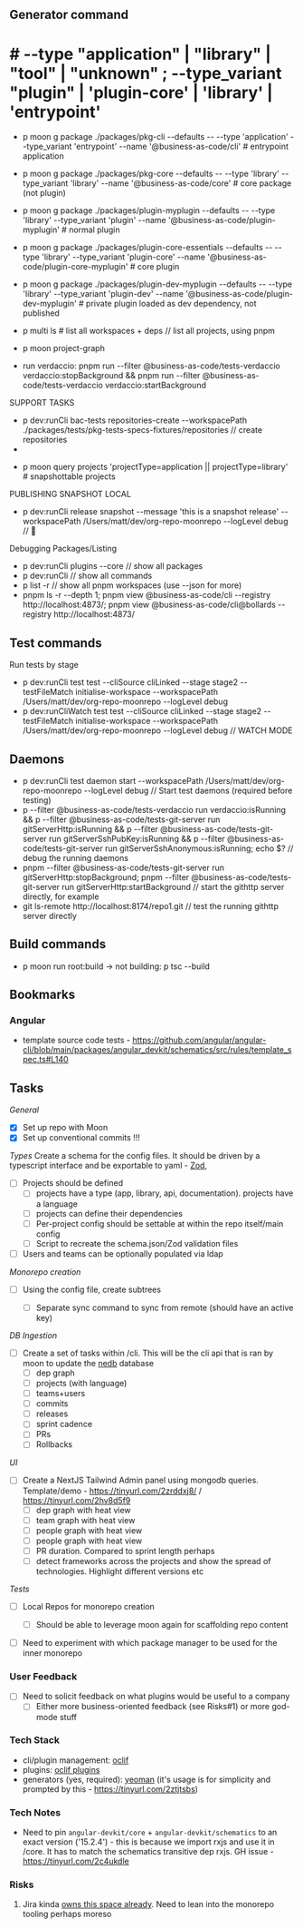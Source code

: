 
## Generator command
# # --type "application" | "library"  | "tool" | "unknown" ; --type_variant "plugin" | 'plugin-core' | 'library' | 'entrypoint'
 - p moon g package ./packages/pkg-cli --defaults -- --type 'application' --type_variant 'entrypoint' --name '@business-as-code/cli' # entrypoint application
 - p moon g package ./packages/pkg-core --defaults -- --type 'library' --type_variant 'library' --name '@business-as-code/core' # core package (not plugin)
 - p moon g package ./packages/plugin-myplugin --defaults -- --type 'library' --type_variant 'plugin' --name '@business-as-code/plugin-myplugin' # normal plugin
 - p moon g package ./packages/plugin-core-essentials --defaults -- --type 'library' --type_variant 'plugin-core' --name '@business-as-code/plugin-core-myplugin' # core plugin
 - p moon g package ./packages/plugin-dev-myplugin --defaults -- --type 'library' --type_variant 'plugin-dev' --name '@business-as-code/plugin-dev-myplugin' # private plugin loaded as dev dependency, not published

 - p multi ls # list all workspaces + deps // list all projects, using pnpm
 - p moon project-graph

 <!-- - run verdaccio: p moon run root:verdaccioKillBackground; p moon run root:verdacciostartBackground -->
 <!-- - run verdaccio: p moon run @business-as-code/plugin-dev-essentials:verdacciostartBackground -->
 - run verdaccio: pnpm run --filter @business-as-code/tests-verdaccio verdaccio:stopBackground && pnpm run --filter @business-as-code/tests-verdaccio verdaccio:startBackground

 SUPPORT TASKS
 - p dev:runCli bac-tests repositories-create --workspacePath ./packages/tests/pkg-tests-specs-fixtures/repositories // create repositories
 -

 <!-- - p moon run root:publishDev // -> when failing: p moon run root:buildWatch // -> when unauthenticated: (cd packages/tests/pkg-tests-verdaccio && p run verdaccio:login) -->

 - p moon query projects 'projectType=application || projectType=library' # snapshottable projects

 PUBLISHING SNAPSHOT LOCAL
  - p dev:runCli release snapshot --message 'this is a snapshot release' --workspacePath /Users/matt/dev/org-repo-moonrepo --logLevel debug // 🌈

Debugging Packages/Listing

 - p dev:runCli plugins --core  // show all packages
 - p dev:runCli  // show all commands
 - p list -r // show all pnpm workspaces (use --json for more)
 - pnpm ls -r --depth 1; pnpm view @business-as-code/cli --registry http://localhost:4873/; pnpm view @business-as-code/cli@bollards --registry http://localhost:4873/

## Test commands

 Run tests by stage
   - p dev:runCli test test --cliSource cliLinked --stage stage2 --testFileMatch initialise-workspace --workspacePath /Users/matt/dev/org-repo-moonrepo --logLevel debug
   - p dev:runCliWatch test test --cliSource cliLinked --stage stage2 --testFileMatch initialise-workspace --workspacePath /Users/matt/dev/org-repo-moonrepo --logLevel debug // WATCH MODE

## Daemons
  - p dev:runCli test daemon start --workspacePath /Users/matt/dev/org-repo-moonrepo --logLevel debug // Start test daemons (required before testing)
  - p --filter @business-as-code/tests-verdaccio run verdaccio:isRunning && p --filter @business-as-code/tests-git-server run gitServerHttp:isRunning && p --filter @business-as-code/tests-git-server run gitServerSshPubKey:isRunning && p --filter @business-as-code/tests-git-server run gitServerSshAnonymous:isRunning; echo $? // debug the running daemons
  - pnpm --filter @business-as-code/tests-git-server run gitServerHttp:stopBackground; pnpm --filter @business-as-code/tests-git-server run gitServerHttp:startBackground // start the githttp server directly, for example
  - git ls-remote http://localhost:8174/repo1.git // test the running githttp server directly

## Build commands

 <!-- - p moon run @business-as-code/plugin-dev-essentials:changesetSnapshotPublishLocal # local snapshot build -> when it doesn't build -> p moon -->

 - p moon run root:build -> not building: p tsc --build

## Bookmarks

  ### Angular

   - template source code tests - https://github.com/angular/angular-cli/blob/main/packages/angular_devkit/schematics/src/rules/template_spec.ts#L140


## Tasks

*General*
- [x] Set up repo with Moon
- [x] Set up conventional commits !!!

*Types*
Create a schema for the config files. It should be driven by a typescript interface and be exportable to yaml - [Zod](https://tinyurl.com/2f9exqpd),
- [ ] Projects should be defined
  - [ ] projects have a type (app, library, api, documentation). projects have a language
  - [ ] projects can define their dependencies
  - [ ] Per-project config should be settable at within the repo itself/main config
  - [ ] Script to recreate the schema.json/Zod validation files
- [ ] Users and teams can be optionally populated via ldap

*Monorepo creation*
- [ ] Using the config file, create subtrees
  - [ ] Separate sync command to sync from remote (should have an active key)


*DB Ingestion*
- [ ] Create a set of tasks within /cli. This will be the cli api that is ran by moon to update the [nedb](https://tinyurl.com/2fenevs5) database
  - [ ] dep graph
  - [ ] projects (with language)
  - [ ] teams+users
  - [ ] commits
  - [ ] releases
  - [ ] sprint cadence
  - [ ] PRs
  - [ ] Rollbacks

*UI*
- [ ] Create a NextJS Tailwind Admin panel using mongodb queries. Template/demo - https://tinyurl.com/2zrddxj8/ / https://tinyurl.com/2hv8d5f9
  - [ ] dep graph with heat view
  - [ ] team graph with heat view
  - [ ] people graph with heat view
  - [ ] people graph with heat view
  - [ ] PR duration. Compared to sprint length perhaps
  - [ ] detect frameworks across the projects and show the spread of technologies. Highlight different versions etc

*Tests*
- [ ] Local Repos for monorepo creation
  - [ ] Should be able to leverage moon again for scaffolding repo content
- [ ] Need to experiment with which package manager to be used for the inner monorepo



### User Feedback
 - [ ] Need to solicit feedback on what plugins would be useful to a company
   - [ ] Either more business-oriented feedback (see Risks#1) or more god-mode stuff

### Tech Stack
 - cli/plugin management: [oclif](https://github.com/oclif/oclif)
 - plugins: [oclif plugins](https://tinyurl.com/ybnks7qa)
 - generators (yes, required): [yeoman](https://yeoman.io/authoring/integrating-yeoman.html) (it's usage is for simplicity and prompted by this - https://tinyurl.com/2ztjtsbs)

### Tech Notes
 - Need to pin `angular-devkit/core` + `angular-devkit/schematics` to an exact version ('15.2.4') - this is because we import rxjs and use it in /core. It has to match the schematics transitive dep rxjs. GH issue - https://tinyurl.com/2c4ukdle

### Risks
 1. Jira kinda [owns this space already](https://tinyurl.com/2maj9agc). Need to lean into the monorepo tooling perhaps moreso